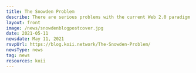 ```yaml
---
title: The Snowden Problem
describe: There are serious problems with the current Web 2.0 paradigm..
layout: front
image: /news/snowdenblogpostcover.jpg
date: 2021-05-11
newsdate: May 11, 2021
rsvpUrl: https://blog.koii.network/The-Snowden-Problem/
newsType: news
tag: news
resources: koii
---
```

